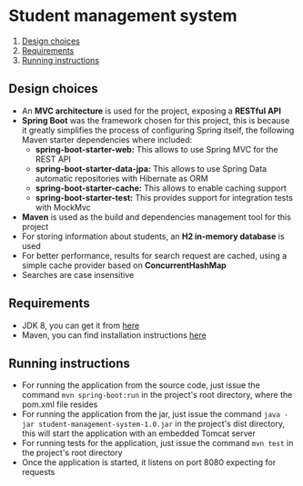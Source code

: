 # Student management system

<ol>
    <li><a href="#design">Design choices</a></li>
    <li><a href="#requirements">Requirements</a></li>
    <li><a href="#instructions">Running instructions</a></li>
</ol>

**<a name="design"><h2>Design choices</h2></a>**
<ul>
    <li>An <b>MVC architecture</b> is used for the project, exposing a <b>RESTful API</b></li>
    <li>
        <b>Spring Boot</b> was the framework chosen for this project, this is because it greatly simplifies the process of configuring Spring itself, the following Maven starter dependencies where included:
        <ul>
            <li><b>spring-boot-starter-web:</b> This allows to use Spring MVC for the REST API</li>
            <li><b>spring-boot-starter-data-jpa:</b> This allows to use Spring Data automatic repositories with Hibernate as ORM</li>
            <li><b>spring-boot-starter-cache:</b> This allows to enable caching support</li>
            <li><b>spring-boot-starter-test:</b> This provides support for integration tests with MockMvc</li>
        </ul>
    </li>
    <li><b>Maven</b> is used as the build and dependencies management tool for this project</li>
    <li>For storing information about students, an <b>H2 in-memory database</b> is used</li>
    <li>For better performance, results for search request are cached, using a simple cache provider based on <b>ConcurrentHashMap</b>
    <li>Searches are case insensitive</li>
</ul>

**<a name="requirements"><h2>Requirements</h2></a>**
<ul>
    <li>JDK 8, you can get it from <a href="http://www.oracle.com/technetwork/java/javase/downloads/jdk8-downloads-2133151.html" target="_blank">here</a></li>
    <li>Maven, you can find installation instructions <a href="https://maven.apache.org/install.html" target="_blank">here</a></li>
</ul>

**<a name="instructions"><h2>Running instructions</h2></a>**
<ul>
    <li>For running the application from the source code, just issue the command <code>mvn spring-boot:run</code> in the project's root directory, where the pom.xml file resides</li>
    <li>For running the application from the jar, just issue the command <code>java -jar student-management-system-1.0.jar</code> in the project's dist directory, this will start the application with an embedded Tomcat server</li>
    <li>For running tests for the application, just issue the command <code>mvn test</code> in the project's root directory</li>
    <li>Once the application is started, it listens on port 8080 expecting for requests</li>
</ul>
